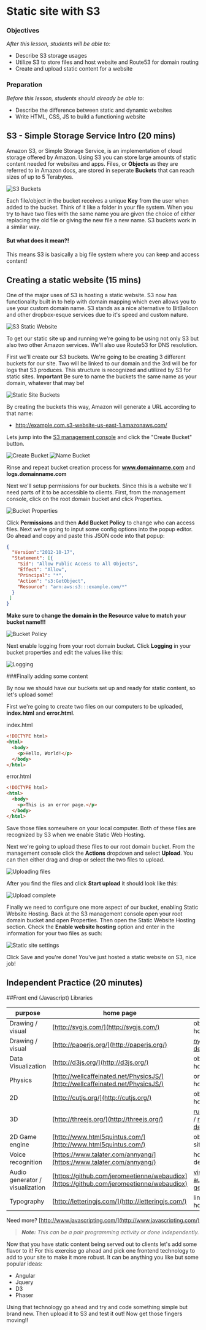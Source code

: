 # Static site with S3

### Objectives
*After this lesson, students will be able to:*

- Describe S3 storage usages
- Utilize S3 to store files and host website and Route53 for domain routing
- Create and upload static content for a website

### Preparation
*Before this lesson, students should already be able to:*

- Describe the difference between static and dynamic websites
- Write HTML, CSS, JS to build a functioning website

## S3 - Simple Storage Service Intro (20 mins)

Amazon S3, or Simple Storage Service, is an implementation of cloud storage offered by Amazon. Using S3 you can store large amounts of static content needed for websites and apps. Files, or **Objects** as they are referred to in Amazon docs, are stored in seperate **Buckets** that can reach sizes of up to 5 Terabytes.

![S3 Buckets](https://upload.wikimedia.org/wikipedia/commons/thumb/e/ed/AWS_Simple_Icons_Storage_Amazon_S3_Bucket_with_Objects.svg/1024px-AWS_Simple_Icons_Storage_Amazon_S3_Bucket_with_Objects.svg.png)

Each file/object in the bucket receives a unique **Key** from the user when added to the bucket. Think of it like a folder in your file system. When you try to have two files with the same name you are given the choice of either replacing the old file or giving the new file a new name. S3 buckets work in a similar way.

#### But what does it mean?!
This means S3 is basically a big file system where you can keep and access content!

## Creating a static website (15 mins)

One of the major uses of S3 is hosting a static website. S3 now has functionality built in to help with domain mapping which even allows you to use your custom domain name. S3 stands as a nice alternative to BitBalloon and other dropbox-esque services due to it's speed and custom nature.

![S3 Static Website](http://docs.aws.amazon.com/gettingstarted/latest/swh/images/AWS_StaticWebsiteHosting_Architecture_4b.png)

To get our static site up and running we're going to be using not only S3 but also two other Amazon services. We'll also use Route53 for DNS resolution.

First we'll create our S3 buckets. We're going to be creating 3 different buckets for our site. Two will be linked to our domain and the 3rd will be for logs that S3 produces. This structure is recognized and utilized by S3 for static sites. **Important** Be sure to name the buckets the same name as your domain, whatever that may be!

![Static Site Buckets](http://docs.aws.amazon.com/gettingstarted/latest/swh/images/AWS_StaticWebsiteHosting_Architecture_1.png)

By creating the buckets this way, Amazon will generate a URL according to that name:
- http://example.com.s3-website-us-east-1.amazonaws.com/

Lets jump into the [S3 management console](https://console.aws.amazon.com/s3/) and click the "Create Bucket" button.

![Create Bucket](https://dl.dropboxusercontent.com/u/111919248/Screenshots/Screen%20Shot%202016-03-07%20at%206.44.07%20AM.png)
![Name Bucket](https://dl.dropboxusercontent.com/u/111919248/Screenshots/Screen%20Shot%202016-03-07%20at%206.49.39%20AM.png)

Rinse and repeat bucket creation process for **www.domainname.com** and **logs.domainname.com**

Next we'll setup permissions for our buckets. Since this is a website we'll need parts of it to be accessible to clients. First, from the management console, click on the root domain bucket and click Properties.

![Bucket Properties](https://dl.dropboxusercontent.com/u/111919248/Screenshots/Screen%20Shot%202016-03-07%20at%206.52.59%20AM.png)

Click **Permissions** and then **Add Bucket Policy** to change who can access files. Next we're going to input some config options into the popup editor. Go ahead and copy and paste this JSON code into that popup:

```json
{
  "Version":"2012-10-17",
  "Statement": [{
    "Sid": "Allow Public Access to All Objects",
    "Effect": "Allow",
    "Principal": "*",
    "Action": "s3:GetObject",
    "Resource": "arn:aws:s3:::example.com/*"
  }
 ]
}
```
**Make sure to change the domain in the Resource value to match your bucket name!!!**

![Bucket Policy](https://dl.dropboxusercontent.com/u/111919248/Screenshots/Screen%20Shot%202016-03-07%20at%206.57.34%20AM.png)

Next enable logging from your root domain bucket. Click **Logging** in your bucket properties and edit the values like this:

![Logging](http://docs.aws.amazon.com/gettingstarted/latest/swh/images/AWS_StaticWebsiteHosting_ConfigureLogging.png)

###Finally adding some content

By now we should have our buckets set up and ready for static content, so let's upload some!

First we're going to create two files on our computers to be uploaded, **index.html** and **error.html**.

index.html
```html
<!DOCTYPE html>
<html>
  <body>
    <p>Hello, World!</p>
  </body>
</html>
```

error.html
```html
<!DOCTYPE html>
<html>
  <body>
    <p>This is an error page.</p>
  </body>
</html>
```

Save those files somewhere on your local computer. Both of these files are recognized by S3 when we enable Static Web Hosting.

Next we're going to upload these files to our root domain bucket. From the management console click the **Actions** dropdown and select **Upload**. You can then either drag and drop or select the two files to upload.

![Uploading files](http://docs.aws.amazon.com/gettingstarted/latest/swh/images/AWS_StaticWebsiteHosting_HostingStaticWebsite_1.png)

After you find the files and click **Start upload** it should look like this:

![Upload complete](http://docs.aws.amazon.com/gettingstarted/latest/swh/images/AWS_StaticWebsiteHosting_HostingStaticWebsite_2.png)

Finally we need to configure one more aspect of our bucket, enabling Static Website Hosting. Back at the S3 management console open your root domain bucket and open Properties. Then open the Static Website Hosting section. Check the **Enable website hosting** option and enter in the information for your two files as such:

![Static site settings](http://docs.aws.amazon.com/gettingstarted/latest/swh/images/AWS_StaticWebsiteHosting_ConfigureAmazonS3Website_1.png)

Click Save and you're done! You've just hosted a static website on S3, nice job!

## Independent Practice (20 minutes)

##Front end (Javascript) Libraries

| purpose | home page | demos |
|----|----|----|
| Drawing / visual | [http://svgjs.com/](http://svgjs.com/) | obvious on homepage |
| Drawing / visual | [http://paperjs.org/](http://paperjs.org/) | [nyan](http://paperjs.org/examples/nyan-rainbow/), [Other demos](http://paperjs.org/examples) |
| Data Visualization | [http://d3js.org/](http://d3js.org/) | obvious on homepage |
| Physics | [http://wellcaffeinated.net/PhysicsJS/](http://wellcaffeinated.net/PhysicsJS/) | on homepage |
| 2D | [http://cutjs.org/](http://cutjs.org/) | obvious on homepage |
| 3D | [http://threejs.org/](http://threejs.org/) | [rubicks cube](https://www.google.com/logos/2014/rubiks/rubiks.html) / [more demos](http://threejs.org/examples/#webgl_kinect) |
| 2D Game engine | [http://www.html5quintus.com/](http://www.html5quintus.com/) | obvious on site |
| Voice recognition | [https://www.talater.com/annyang/](https://www.talater.com/annyang/) | homepage is demo |
| Audio generator / visualization | [https://github.com/jeromeetienne/webaudiox](https://github.com/jeromeetienne/webaudiox) | [visualization](http://jeromeetienne.github.io/webaudiox/examples/analyser2canvas.html), [audio generator](http://jeromeetienne.github.io/webaudiox/examples/jsfx.html) |
| Typography | [http://letteringjs.com/](http://letteringjs.com/) | links on homepage |

Need more? [http://www.javascripting.com/](http://www.javascripting.com/)

> ***Note:*** _This can be a pair programming activity or done independently._

Now that you have static content being served out to clients let's add some flavor to it! For this exercise go ahead and pick one frontend technology to add to your site to make it more robust. It can be anything you like but some popular ideas:

- Angular
- Jquery
- D3
- Phaser

Using that technology go ahead and try and code something simple but brand new. Then upload it to S3 and test it out! Now get those fingers moving!!

